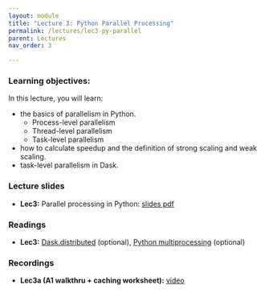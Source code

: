 ```yaml
---
layout: module
title: "Lecture 3: Python Parallel Processing"
permalink: /lectures/lec3-py-parallel
parent: Lectures
nav_order: 3

---
```

### Learning objectives:

In this lecture, you will learn:

* the basics of parallelism in Python.
	* Process-level parallelism
	* Thread-level parallelism
	* Task-level parallelism
* how to calculate speedup and the definition of strong scaling and weak scaling.
* task-level parallelism in Dask.


### Lecture slides

* **Lec3:** Parallel processing in Python: [slides pdf](/ds5110-cs5501-spring24/assets/docs/lec3-python-parallel.pdf)



### Readings 

* **Lec3:** [Dask.distributed](https://distributed.dask.org/en/stable/) (optional), [Python multiprocessing](https://docs.python.org/3/library/multiprocessing.html) (optional)


### Recordings

* **Lec3a (A1 walkthru + caching worksheet):** [video](https://edstem.org/us/courses/53518/discussion/4281093)
